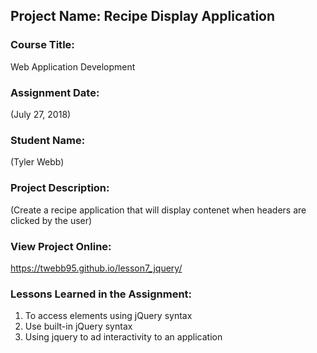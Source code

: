 ## Project Name:  Recipe Display Application

### Course Title:
Web Application Development

### Assignment Date:  
(July 27, 2018)

### Student Name:  
(Tyler Webb)

### Project Description:
(Create a recipe application that will display contenet when headers are clicked by the user)

### View Project Online:
https://twebb95.github.io/lesson7_jquery/

### Lessons Learned in the Assignment:
1. To access elements using jQuery syntax
2. Use built-in jQuery syntax
3. Using jquery to ad interactivity to an application

